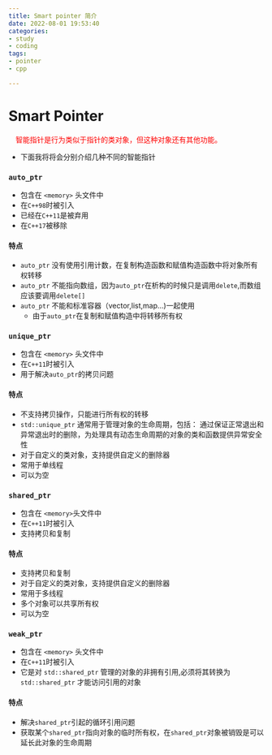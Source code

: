 ```yaml
---
title: Smart pointer 简介 
date: 2022-08-01 19:53:40
categories:
- study
- coding
tags:
- pointer
- cpp

---
```


# Smart Pointer
<p style="color:red">
&ensp;&ensp;智能指针是行为类似于指针的类对象，但这种对象还有其他功能。   
</p>

- 下面我将将会分别介绍几种不同的智能指针 

### `auto_ptr`
- 包含在 `<memory>` 头文件中
- 在`C++98`时被引入
- 已经在`C++11`是被弃用
- 在`C++17`被移除

#### 特点

-  `auto_ptr` 没有使用引用计数，在复制构造函数和赋值构造函数中将对象所有权转移
-  `auto_ptr` 不能指向数组，因为`auto_ptr`在析构的时候只是调用`delete`,而数组应该要调用`delete[]`
-  `auto_ptr` 不能和标准容器（vector,list,map…)一起使用
    - 由于`auto_ptr`在复制和赋值构造中将转移所有权

### `unique_ptr`

- 包含在 `<memory>` 头文件中
- 在`C++11`时被引入
- 用于解决`auto_ptr`的拷贝问题

#### 特点

- 不支持拷贝操作，只能进行所有权的转移
- `std::unique_ptr` 通常用于管理对象的生命周期，包括：
通过保证正常退出和异常退出时的删除，为处理具有动态生命周期的对象的类和函数提供异常安全性
- 对于自定义的类对象，支持提供自定义的删除器 
- 常用于单线程
- 可以为空

### `shared_ptr`

- 包含在 `<memory>`头文件中
- 在`C++11`时被引入
- 支持拷贝和复制

#### 特点

- 支持拷贝和复制
- 对于自定义的类对象，支持提供自定义的删除器 
- 常用于多线程
- 多个对象可以共享所有权
- 可以为空

### `weak_ptr`

- 包含在 `<memory>` 头文件中
- 在`C++11`时被引入
- 它是对 `std::shared_ptr` 管理的对象的非拥有引用,必须将其转换为 `std::shared_ptr` 才能访问引用的对象

#### 特点
- 解决`shared_ptr`引起的循环引用问题
- 获取某个`shared_ptr`指向对象的临时所有权，在`shared_ptr`对象被销毁是可以延长此对象的生命周期










